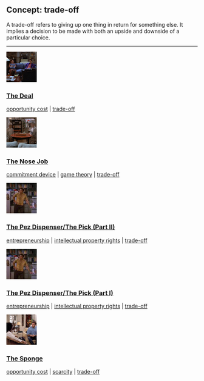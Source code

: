 ## Concept: trade-off

A trade-off refers to giving up one thing in return for something else. It implies a decision to be made with both an upside and downside of a particular choice.

<hr>
<div class="clip-listing">
<img src="media/icons/deal_clip1.jpg" alt="The Deal icon">

### [The Deal](../../clip/15/)

[opportunity cost](/concept/opportunity-cost/) | [trade-off](/concept/trade-off/)
</div>

<div class="clip-listing">
<img src="media/icons/nose_job.jpg" alt="The Nose Job icon">

### [The Nose Job](../../clip/22/)

[commitment device](/concept/commitment-device/) | [game theory](/concept/game-theory/) | [trade-off](/concept/trade-off/)
</div>

<div class="clip-listing">
<img src="media/icons/pez_dispenser_pick_.jpg" alt="The Pez Dispenser/The Pick (Part II) icon">

### [The Pez Dispenser/The Pick (Part II)](../../clip/92/)

[entrepreneurship](/concept/entrepreneurship/) | [intellectual property rights](/concept/intellectual-property-rights/) | [trade-off](/concept/trade-off/)
</div>

<div class="clip-listing">
<img src="media/icons/pez_dispenser_pick.jpg" alt="The Pez Dispenser/The Pick (Part I) icon">

### [The Pez Dispenser/The Pick (Part I)](../../clip/91/)

[entrepreneurship](/concept/entrepreneurship/) | [intellectual property rights](/concept/intellectual-property-rights/) | [trade-off](/concept/trade-off/)
</div>

<div class="clip-listing">
<img src="media/icons/sponge_clip1.jpg" alt="The Sponge icon">

### [The Sponge](../../clip/68/)

[opportunity cost](/concept/opportunity-cost/) | [scarcity](/concept/scarcity/) | [trade-off](/concept/trade-off/)
</div>

